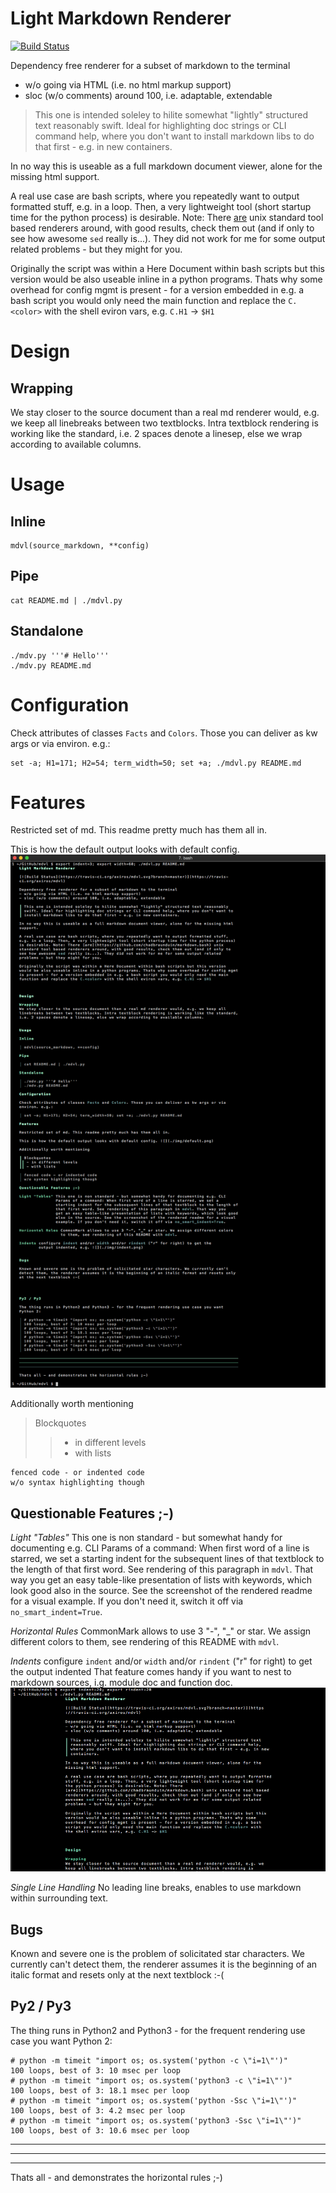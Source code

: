 # Light Markdown Renderer

[![Build Status](https://travis-ci.org/axiros/mdvl.svg?branch=master)](https://travis-ci.org/axiros/mdvl)

Dependency free renderer for a subset of markdown to the terminal
- w/o going via HTML (i.e. no html markup support)
- sloc (w/o comments) around 100, i.e. adaptable, extendable

> This one is intended soleley to hilite somewhat "lightly" structured text
reasonably swift. Ideal for highlighting doc strings or CLI command help, where you
don't want to install markdown libs to do that first - e.g. in new containers.

In no way this is useable as a full markdown document viewer, alone for the
missing html support.

A real use case are bash scripts, where you repeatedly want to output formatted stuff, e.g. in a loop.
Then, a very lightweight tool (short startup time for the python process)
is desirable.
Note: There [are](https://github.com/chadbraunduin/markdown.bash)
 unix standard tool based renderers around, with good results, check them out
 (and if only to see how awesome `sed` really is...).
They did not work for me for some output related problems - but they might for you.

Originally the script was within a Here Document within bash scripts but this
version would be also useable inline in a python programs. Thats why some
overhead for config mgmt is present - for a version embedded in e.g. a bash
script you would only need the main function and replace the `C.<color>` with
the shell eviron vars, e.g. `C.H1` -> `$H1`



# Design

## Wrapping
We stay closer to the source document than a real md renderer would, e.g. we
keep all linebreaks between two textblocks.
Intra textblock rendering is working like the standard, i.e. 2 spaces denote a linesep, else we wrap according to available columns.


# Usage

## Inline

    mdvl(source_markdown, **config)

## Pipe

    cat README.md | ./mdvl.py

## Standalone

```
./mdv.py '''# Hello'''
./mdv.py README.md
```

# Configuration

Check attributes of classes `Facts` and `Colors`. Those you can deliver as kw
args or via environ. e.g.:

```
set -a; H1=171; H2=54; term_width=50; set +a; ./mdvl.py README.md
```

# Features

Restricted set of md. This readme pretty much has them all in.

This is how the default output looks with default config.
![](./img/default.png)

Additionally worth mentioning

> Blockquotes
>> - in different levels
>> - with lists

    fenced code - or indented code
    w/o syntax highlighting though

## Questionable Features ;-)

*Light "Tables"* This one is non standard - but somewhat handy for documenting e.g.
CLI Params of a command:
When first word of a line is starred, we set a starting indent for the
subsequent lines of that textblock to the length of that first word.
See rendering of this paragraph in `mdvl`.
That way you get an easy table-like presentation of lists with keywords,
which look good also in the source. See the screenshot of the rendered readme for a visual example.
If you don't need it, switch it off via `no_smart_indent=True`.

*Horizontal Rules* CommonMark allows to use 3 "-", "_" or star. We assign
different colors to them, see rendering of this README with `mdvl`.

*Indents* configure `indent` and/or `width` and/or `rindent` ("r" for right) to get the output indented
That feature comes handy if you want to nest to markdown sources, i.g. module
doc and function doc. ![](./img/indent.png)

*Single Line Handling* No leading line breaks, enables to use markdown within
 surrounding text.


## Bugs

Known and severe one is the problem of solicitated star characters. We
currently can't detect them, the renderer assumes it is the beginning of an
italic format and resets only at the next textblock :-(




## Py2 / Py3

The thing runs in Python2 and Python3 - for the frequent rendering use case you
want Python 2:

```
# python -m timeit "import os; os.system('python -c \"i=1\"')"
100 loops, best of 3: 10 msec per loop
# python -m timeit "import os; os.system('python3 -c \"i=1\"')"
100 loops, best of 3: 18.1 msec per loop
# python -m timeit "import os; os.system('python -Ssc \"i=1\"')"
100 loops, best of 3: 4.2 msec per loop
# python -m timeit "import os; os.system('python3 -Ssc \"i=1\"')"
100 loops, best of 3: 10.6 msec per loop
```

****
____
----

Thats all - and demonstrates the horizontal rules ;-)

